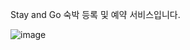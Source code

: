 Stay and Go
숙박 등록 및 예약 서비스입니다.


![image](https://github.com/user-attachments/assets/7b0ef555-f438-4abb-9978-07d9bfaf55c6)
